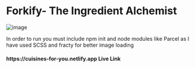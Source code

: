 # Forkify- The Ingredient Alchemist
![image](https://github.com/aaryaman034/Forkify/assets/113224774/a1292eee-cf83-403d-9e8c-3a00f245c311)

<p>In order to run you must include npm init and node modules like Parcel as I have used SCSS and fracty for better image loading</p>
<h4>https://cuisines-for-you.netlify.app <span>Live Link</span></h4>
